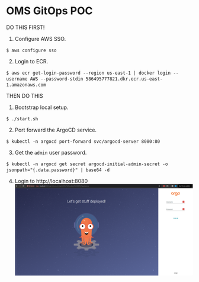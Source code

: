 # OMS GitOps POC

DO THIS FIRST!

1. Configure AWS SSO.
```
$ aws configure sso
```
2. Login to ECR.
```
$ aws ecr get-login-password --region us-east-1 | docker login --username AWS --password-stdin 586495777821.dkr.ecr.us-east-1.amazonaws.com
```

THEN DO THIS

1. Bootstrap local setup.
```
$ ./start.sh
```
2. Port forward the ArgoCD service.
```
$ kubectl -n argocd port-forward svc/argocd-server 8080:80
```
3. Get the `admin` user password.
```
$ kubectl -n argocd get secret argocd-initial-admin-secret -o jsonpath="{.data.password}" | base64 -d
```
4. Login to http://localhost:8080
![ArgoCD](https://github.com/vikinglabs/gitops-poc/blob/main/argo.png?raw=true)